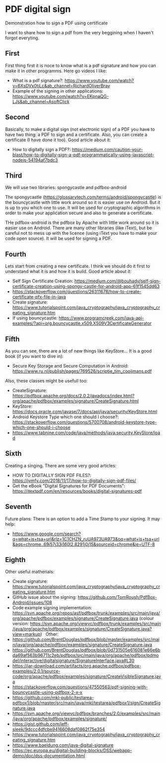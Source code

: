# PDF digital sign
Demonstration how to sign a PDF using certificate

I want to share how to sign a pdf from the very beggining when I haven't forgot everyting.

## First
First thing first it is noce to know what is a pdf signature and how you can make it in other programms.
Here go videos I like:
- What is a pdf signature?: https://www.youtube.com/watch?v=6XsDVx0tjLc&ab_channel=RichardOliverBray
- Example of the signing in other applications: https://www.youtube.com/watch?v=EKpnaQG-LJs&ab_channel=AsoftClick

## Second
Basically, to make a digital sign (not electronic sign) of a PDF you have to have two thing: a PDF to sign and a certificate.
Also, you can create a certificate (I have done it too).
Good article about it:
- How to digitally sign a PDF?: https://medium.com/caution-your-blast/how-to-digitally-sign-a-pdf-programmatically-using-javascript-nodejs-54194af7bdc3

## Third
We will use two libraries: spongycastle and pdfbox-android

The spongycastle (https://glossarytech.com/terms/android/spongycastle) is the bouncycastle with little work around so it is easier use on Android.
But it is up to you which one to use. 
It will be used for cryptographic algorithms in order to make your application secure and also to generate a certificate.

THe pdfbox-android is the pdfbox by Apache with little work around so it is easier use on Android. 
There are many other libraries (like iText), but be careful not to mess up with the licence (using iText you have to make your code open source).
It will be used for signing a PDF.

## Fourth
Lets start from creating a new certificate.
I think we should do it first to understand what it is and how it is build.
Good article about it:
- Self Sign Certificate Creation: https://medium.com/@bouhady/self-sign-certificate-creation-using-spongy-castle-for-android-app-61f1545dd63
- https://stackoverflow.com/questions/26311678/how-to-create-certificate-pfx-file-in-java
- Create signature: https://www.tutorialspoint.com/java_cryptography/java_cryptography_creating_signature.htm
- If using bouncycastle: https://www.programcreek.com/java-api-examples/?api=org.bouncycastle.x509.X509V3CertificateGenerator

## Fifth
As you can see, there are a lot of new things like KeyStore...
It is a good book (if you want to dive in): 
- Secure Key Storage and Secure Computation in Android: https://www.ru.nl/publish/pages/769526/scriptie_tim_cooijmans.pdf

Also, these classes might be usefull too:
- CreateSignature: https://pdfbox.apache.org/docs/2.0.2/javadocs/index.html?org/apache/pdfbox/examples/signature/CreateSignature.html
- KeyStore: https://docs.oracle.com/javase/7/docs/api/java/security/KeyStore.html
- Android Keystore Type which one should I choose?: https://stackoverflow.com/questions/5700708/android-keystore-type-which-one-should-i-choose
- https://www.tabnine.com/code/java/methods/java.security.KeyStore/load

## Sixth
Creating a singing.
There are some very good articles:
- HOW TO DIGITALLY SIGN PDF FILES?: https://jvmfy.com/2018/11/17/how-to-digitally-sign-pdf-files/
- Get the eBook "Digital Signatures for PDF Documents": https://itextpdf.com/en/resources/books/digital-signatures-pdf


## Seventh
Future plans:
There is an option to add a Time Stamp to your signing.
It may help:
- https://www.google.com/search?q=what+is+tsa+url&rlz=1C1CHZN_ruUA973UA973&oq=what+is+tsa+url&aqs=chrome..69i57j33i160l2.8291j0j15&sourceid=chrome&ie=UTF-8

## Eighth
Other useful matherials:
- Create signature: https://www.tutorialspoint.com/java_cryptography/java_cryptography_creating_signature.htm
- GitHub issue about the signing: https://github.com/TomRoush/PdfBox-Android/issues/108
- Code example signing implementation: https://svn.apache.org/repos/asf/pdfbox/trunk/examples/src/main/java/org/apache/pdfbox/examples/signature/CreateSignature.java
(colour version: https://svn.apache.org/viewvc/pdfbox/trunk/examples/src/main/java/org/apache/pdfbox/examples/signature/CreateSignature.java?view=markup)
 
Other:
- https://github.com/BrentDouglas/pdfbox/blob/master/examples/src/main/java/org/apache/pdfbox/examples/signature/CreateSignature.java
- https://github.com/BrentDouglas/pdfbox/blob/0d731505e616081e66e6bda69af563b96711c2eb/pdfbox/src/main/java/org/apache/pdfbox/pdmodel/interactive/digitalsignature/SignatureInterface.java#L30
- https://jar-download.com/artifacts/org.apache.pdfbox/pdfbox-examples/2.0.1/source-code/org/apache/pdfbox/examples/signature/CreateVisibleSignature.java
- https://stackoverflow.com/questions/47550563/pdf-signing-with-bouncycastle-using-pdfbox-2-x-x
- https://github.com/mkl-public/testarea-pdfbox1/blob/master/src/main/java/mkl/testarea/pdfbox1/sign/CreateSignature.java
- https://svn.apache.org/viewvc/pdfbox/branches/2.0/examples/src/main/java/org/apache/pdfbox/examples/signature/
- https://gist.github.com/jeff-sleek/9dccc4dfcbe9416608daf0862f75e354
- https://www.tutorialspoint.com/java_cryptography/java_cryptography_creating_signature.htm
- https://www.baeldung.com/java-digital-signature
- https://ec.europa.eu/digital-building-blocks/DSS/webapp-demo/doc/dss-documentation.html
